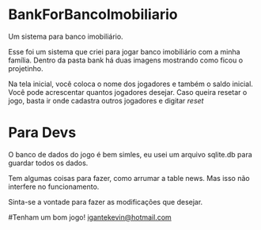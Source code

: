 # BankForBancoImobiliario
Um sistema para banco imobiliário. 

<p>Esse foi um sistema que criei para jogar banco imobiliário com a minha família.
Dentro da pasta bank há duas imagens mostrando como ficou o projetinho.</p>

<p>Na tela inicial, você coloca o nome dos jogadores e também o saldo inicial. Você pode acrescentar quantos jogadores desejar.
Caso queira resetar o jogo, basta ir onde cadastra outros jogadores e digitar <i>reset</i>  </p>

# Para Devs
O banco de dados do jogo é bem simles, eu usei um arquivo sqlite.db para guardar todos os dados.

Tem algumas coisas para fazer, como arrumar a table news. Mas isso não interfere no funcionamento.   

Sinta-se a vontade para fazer as modificações que desejar.

#Tenham um bom jogo!
igantekevin@hotmail.com


